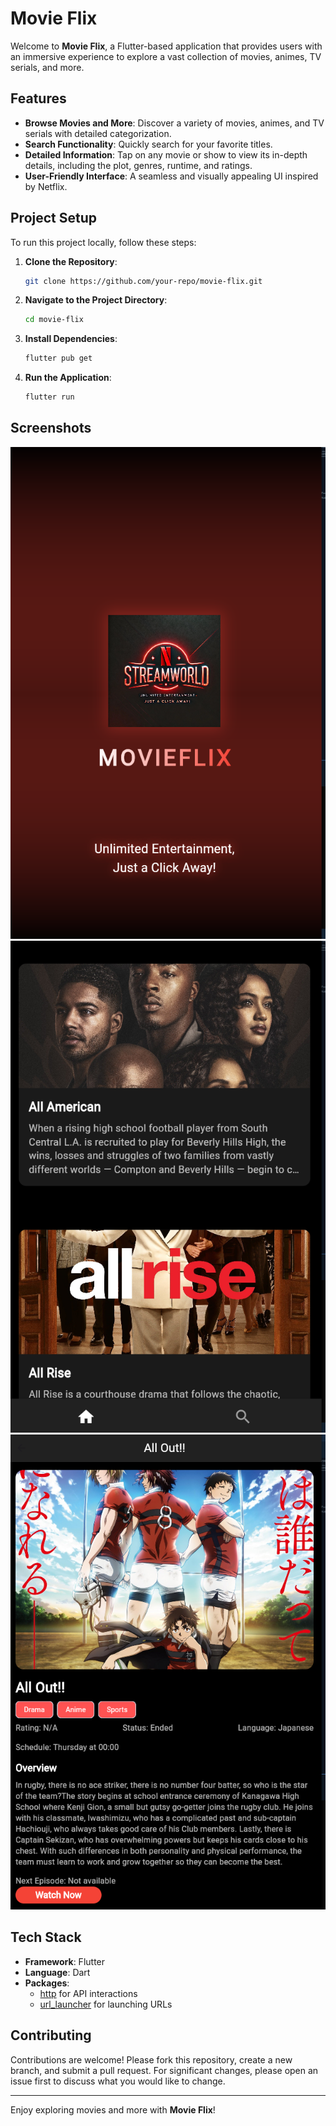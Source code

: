 # Movie Flix

Welcome to **Movie Flix**, a Flutter-based application that provides users with an immersive experience to explore a vast collection of movies, animes, TV serials, and more. 

## Features

- **Browse Movies and More**: Discover a variety of movies, animes, and TV serials with detailed categorization.
- **Search Functionality**: Quickly search for your favorite titles.
- **Detailed Information**: Tap on any movie or show to view its in-depth details, including the plot, genres, runtime, and ratings.
- **User-Friendly Interface**: A seamless and visually appealing UI inspired by Netflix.

## Project Setup

To run this project locally, follow these steps:

1. **Clone the Repository**:
   ```bash
   git clone https://github.com/your-repo/movie-flix.git
   ```
2. **Navigate to the Project Directory**:
   ```bash
   cd movie-flix
   ```
3. **Install Dependencies**:
   ```bash
   flutter pub get
   ```
4. **Run the Application**:
   ```bash
   flutter run
   ```

## Screenshots

![Splash screen](assets/screenshots/splash_screen.png)
![Home screen](assets/screenshots/home.png)
![Movie Details](assets/screenshots/movie_details.png)


## Tech Stack

- **Framework**: Flutter
- **Language**: Dart
- **Packages**: 
  - [http](https://pub.dev/packages/http) for API interactions
  - [url_launcher](https://pub.dev/packages/url_launcher) for launching URLs

## Contributing

Contributions are welcome! Please fork this repository, create a new branch, and submit a pull request. For significant changes, please open an issue first to discuss what you would like to change.

---

Enjoy exploring movies and more with **Movie Flix**!